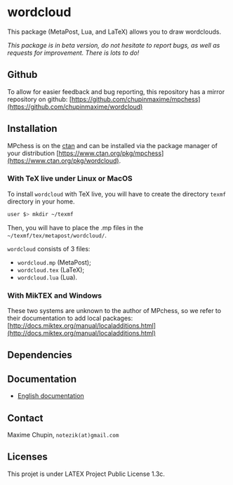 # wordcloud

This package (MetaPost, Lua, and LaTeX) allows you to draw wordclouds.

_This package is in beta version, do not hesitate to report bugs, as well as
requests for improvement. There is lots to do!_

## Github

To allow for easier feedback and bug reporting, this repository has a mirror
repository on github:
[https://github.com/chupinmaxime/mpchess](https://github.com/chupinmaxime/wordcloud) 

## Installation

MPchess is on the [ctan](ctan.org) and can be installed via the package manager of your
distribution [https://www.ctan.org/pkg/mpchess](https://www.ctan.org/pkg/wordcloud).

### With TeX live under Linux or MacOS

To install `wordcloud` with TeX live, you will have to create the directory `texmf`
directory in your home. 
```bash
user $> mkdir ~/texmf
```

Then, you will have to place the .mp files in the
`~/texmf/tex/metapost/wordcloud/`.

`wordcloud` consists of 3 files:
* `wordcloud.mp` (MetaPost);
* `wordcloud.tex` (LaTeX);
* `wordcloud.lua` (Lua).



### With MikTEX and Windows

These two systems are unknown to the author of MPchess, so we refer to their
documentation to add local packages:
[http://docs.miktex.org/manual/localadditions.html](http://docs.miktex.org/manual/localadditions.html)

## Dependencies


## Documentation

* [English documentation](doc/wordcloud.pdf)

## Contact

Maxime Chupin, `notezik(at)gmail.com`

## Licenses

This projet is under LATEX Project Public License 1.3c. 